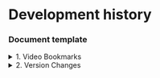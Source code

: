 # Development history

### Document template
<details>
  <summary>1. Video Bookmarks</summary>

  Topic -- Dash  
  [2024_12_09 am Youtube](https://www.youtube.com/watch?v=5tjNyU8aLbM&t=6683s)  
  0:37:45 Initiate Dash Page  
  0:45:10 Dropdown  
  [dcc.Dropdown](https://dash.plotly.com/dash-core-components/dropdown)  
  1:01:23 Graph  
  [dcc.Graph](https://dash.plotly.com/dash-core-components/graph)   
  [Line Charts in Python](https://plotly.com/python/line-charts/)  
  [Dot Plots in Python](https://plotly.com/python/dot-plots/)   
  [實際案例/covid19/6建立lineChart/index.py](https://github.com/roberthsu2003/python_dash_plotly/blob/main/%E5%AF%A6%E9%9A%9B%E6%A1%88%E4%BE%8B/covid19/6%E5%BB%BA%E7%AB%8BlineChart/index.py)  
  1:44:43 DataTable  
  [Dash DataTable](https://dash.plotly.com/datatable)  
  1:51:23 End of Table  
    
</details>


<details>
  <summary>2. Version Changes</summary>
  
  20241215 0935 -- HomeWork_0 : Dash Page with default table  
  20241215 1135 -- HomeWork_1 : plot the chart and dropdown 
</details>



[]()    
[]()    
[]()    
